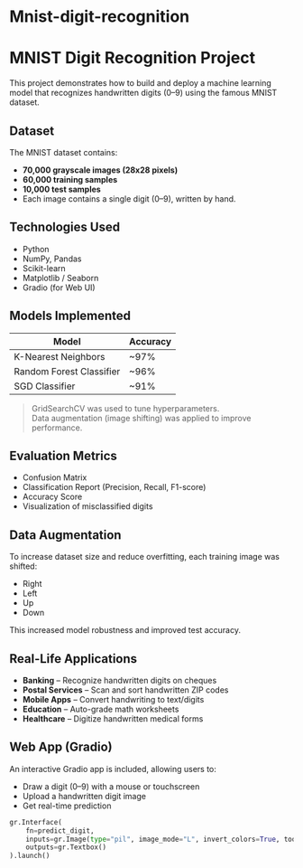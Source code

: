 # Mnist-digit-recognition
# MNIST Digit Recognition Project

This project demonstrates how to build and deploy a machine learning model that recognizes handwritten digits (0–9) using the famous MNIST dataset.

## Dataset

The MNIST dataset contains:
- **70,000 grayscale images (28x28 pixels)**
- **60,000 training samples**
- **10,000 test samples**
- Each image contains a single digit (0–9), written by hand.

## Technologies Used

- Python
- NumPy, Pandas
- Scikit-learn
- Matplotlib / Seaborn
- Gradio (for Web UI)

##  Models Implemented

| Model                   | Accuracy  |
|------------------------|-----------|
| K-Nearest Neighbors    | ~97%     |
| Random Forest Classifier | ~96%     |
| SGD Classifier         | ~91%      |

>  GridSearchCV was used to tune hyperparameters.  
>  Data augmentation (image shifting) was applied to improve performance.

##  Evaluation Metrics

- Confusion Matrix
- Classification Report (Precision, Recall, F1-score)
- Accuracy Score
- Visualization of misclassified digits

##  Data Augmentation

To increase dataset size and reduce overfitting, each training image was shifted:
-  Right
-  Left
-  Up
- Down

This increased model robustness and improved test accuracy.


##  Real-Life Applications

-  **Banking** – Recognize handwritten digits on cheques
-  **Postal Services** – Scan and sort handwritten ZIP codes
-  **Mobile Apps** – Convert handwriting to text/digits
-  **Education** – Auto-grade math worksheets
-  **Healthcare** – Digitize handwritten medical forms


##  Web App (Gradio)

An interactive Gradio app is included, allowing users to:

-  Draw a digit (0–9) with a mouse or touchscreen
-  Upload a handwritten digit image
-  Get real-time prediction

```python
gr.Interface(
    fn=predict_digit,
    inputs=gr.Image(type="pil", image_mode="L", invert_colors=True, tool="sketch"),
    outputs=gr.Textbox()
).launch()
